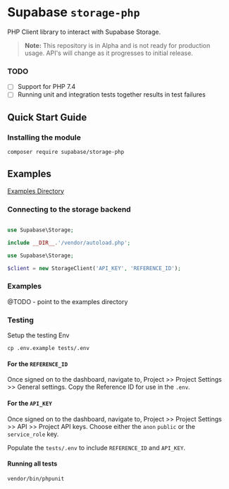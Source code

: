 # Supabase `storage-php`

PHP Client library to interact with Supabase Storage.

> **Note:** This repository is in Alpha and is not ready for production usage. API's will change as it progresses to initial release.

### TODO

- [ ] Support for PHP 7.4
- [ ] Running unit and integration tests together results in test failures

## Quick Start Guide

### Installing the module

```bash
composer require supabase/storage-php
```

## Examples

[Examples Directory](https://github.com/zero-copy-labs/storage-php/tree/main/examples)

### Connecting to the storage backend

```php

use Supabase\Storage;

include __DIR__.'/vendor/autoload.php';

use Supabase\Storage;

$client = new StorageClient('API_KEY', 'REFERENCE_ID');
```

### Examples

@TODO - point to the examples directory

### Testing

Setup the testing Env

```
cp .env.example tests/.env
```

#### For the `REFERENCE_ID`

Once signed on to the dashboard, navigate to, Project >> Project Settings >> General settings. Copy the Reference ID for use in the `.env`.

#### For the `API_KEY`

Once signed on to the dashboard, navigate to, Project >> Project Settings >> API >> Project API keys. Choose either the `anon` `public` or the `service_role` key.

Populate the `tests/.env` to include `REFERENCE_ID` and `API_KEY`.

#### Running all tests

```
vendor/bin/phpunit
```
